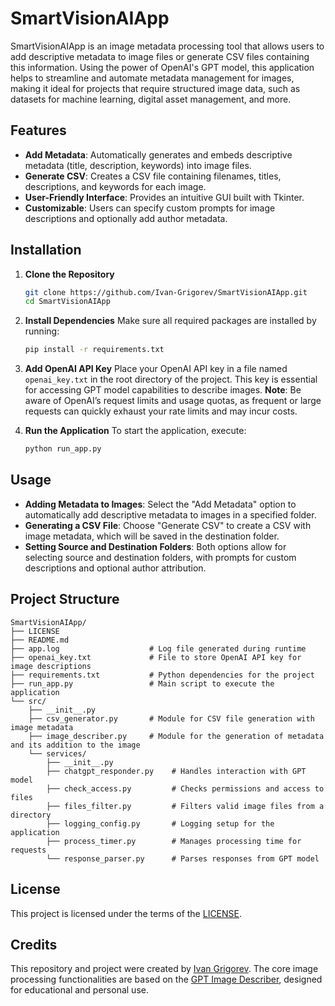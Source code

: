 # SmartVisionAIApp

SmartVisionAIApp is an image metadata processing tool that allows users to add descriptive metadata to image files or generate CSV files containing this information. Using the power of OpenAI's GPT model, this application helps to streamline and automate metadata management for images, making it ideal for projects that require structured image data, such as datasets for machine learning, digital asset management, and more.

## Features

- **Add Metadata**: Automatically generates and embeds descriptive metadata (title, description, keywords) into image files.
- **Generate CSV**: Creates a CSV file containing filenames, titles, descriptions, and keywords for each image.
- **User-Friendly Interface**: Provides an intuitive GUI built with Tkinter.
- **Customizable**: Users can specify custom prompts for image descriptions and optionally add author metadata.

## Installation

1. **Clone the Repository**
   ```bash
   git clone https://github.com/Ivan-Grigorev/SmartVisionAIApp.git
   cd SmartVisionAIApp
   ```

2. **Install Dependencies**
   Make sure all required packages are installed by running:
   ```bash
   pip install -r requirements.txt
   ```

3. **Add OpenAI API Key**
   Place your OpenAI API key in a file named `openai_key.txt` in the root directory of the project. This key is essential for accessing GPT model capabilities to describe images. **Note**: Be aware of OpenAI’s request limits and usage quotas, as frequent or large requests can quickly exhaust your rate limits and may incur costs.

4. **Run the Application**
   To start the application, execute:
   ```bash
   python run_app.py
   ```

## Usage

- **Adding Metadata to Images**: Select the "Add Metadata" option to automatically add descriptive metadata to images in a specified folder.
- **Generating a CSV File**: Choose "Generate CSV" to create a CSV with image metadata, which will be saved in the destination folder.
- **Setting Source and Destination Folders**: Both options allow for selecting source and destination folders, with prompts for custom descriptions and optional author attribution.

## Project Structure

```plaintext
SmartVisionAIApp/
├── LICENSE
├── README.md
├── app.log                    # Log file generated during runtime
├── openai_key.txt             # File to store OpenAI API key for image descriptions
├── requirements.txt           # Python dependencies for the project
├── run_app.py                 # Main script to execute the application
└── src/
    ├── __init__.py
    ├── csv_generator.py       # Module for CSV file generation with image metadata
    ├── image_describer.py     # Module for the generation of metadata and its addition to the image
    └── services/
        ├── __init__.py
        ├── chatgpt_responder.py    # Handles interaction with GPT model
        ├── check_access.py         # Checks permissions and access to files
        ├── files_filter.py         # Filters valid image files from a directory
        ├── logging_config.py       # Logging setup for the application
        ├── process_timer.py        # Manages processing time for requests
        └── response_parser.py      # Parses responses from GPT model
```

## License

This project is licensed under the terms of the [LICENSE](./LICENSE).

## Credits

This repository and project were created by [Ivan Grigorev](https://github.com/Ivan-Grigorev). The core image processing functionalities are based on the [GPT Image Describer](https://github.com/Ivan-Grigorev/GPTImageDescriber), designed for educational and personal use.
